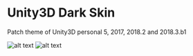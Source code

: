 # Unity3D Dark Skin

Patch theme of Unity3D personal 5, 2017, 2018.2 and 2018.3.b1

![alt text](https://github.com/KiraTFM/UnityDarkSkin/blob/master/img/Screenshot_1.png)
![alt text](https://github.com/KiraTFM/UnityDarkSkin/blob/master/img/Screenshot_2.png)
